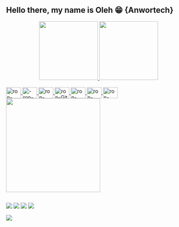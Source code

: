 

## Hello there, my name is Oleh 😁 {Anwortech}
<div align="center">
  <a href="https://github.com/rondiak-un">
  <img height="160em" src="https://github-readme-stats.vercel.app/api/?username=rondiak-un&show_icons=true&theme=highcontrast&include_all_commits=true&count_private=true"/>
  <img height="160em" src="https://github-readme-stats.vercel.app/api/top-langs/?username=rondiak-un&layout=compact&langs_count=7&theme=highcontrast"/>
</div>
<div style="display: inline_block"><br>
  <img align="center" alt="ron-Koltin" height="30" width="40" src="https://cdn.jsdelivr.net/gh/devicons/devicon/icons/kotlin/kotlin-original.svg">
  <img align="center" alt="-ron-Android" height="30" width="40" src="https://cdn.jsdelivr.net/gh/devicons/devicon/icons/android/android-plain.svg">
  <img align="center" alt="ron-Android-studio" height="30" width="40" src="https://cdn.jsdelivr.net/gh/devicons/devicon/icons/androidstudio/androidstudio-original.svg">
  <img align="center" alt="ron-Git" height="30" width="40" src="https://cdn.jsdelivr.net/gh/devicons/devicon/icons/git/git-original.svg">
  <img align="center" alt="ron-JetBrains" height="30" width="40" src="https://cdn.jsdelivr.net/gh/devicons/devicon/icons/jetbrains/jetbrains-original.svg">
  <img align="center" alt="ron-HTML" height="30" width="40" src="https://cdn.jsdelivr.net/gh/devicons/devicon/icons/html5/html5-original.svg">
  <img align="center" alt="ron-CSS" height="30" width="40" src="https://cdn.jsdelivr.net/gh/devicons/devicon/icons/css3/css3-original.svg">      
</div>
  
  <img src="https://github.com/rondiak-un/rondiak-un/blob/main/4a12b8b3f8d1af1e3d06a338d2d5e2fe.gif" width="256" />
  
  
  ##
 
<div> 
  <a href="https://www.instagram.com/damonen.unter.uns/" target="_blank"><img src="https://img.shields.io/badge/-Instagram-%23E4405F?style=for-the-badge&logo=instagram&logoColor=white" target="_blank"></a>
  <a href="https://www.linkedin.com/in/oleh-rondiak-1b3a491b2/" target="_blank"><img src="https://img.shields.io/badge/-LinkedIn-%230077B5?style=for-the-badge&logo=linkedin&logoColor=white" target="_blank"></a>
  <a href = "mailto:vinyloleg228@gmail.com"><img src="https://img.shields.io/badge/-Gmail-%23333?style=for-the-badge&logo=gmail&logoColor=white" target="_blank"></a>
  <a href="https://t.me/DamonenUn" target="_blank"><img src="https://img.shields.io/badge/-Telegram-%230077B5?style=for-the-badge&logo=linkedin&logoColor=white" target="_blank"></a>
  
  ![](https://komarev.com/ghpvc/?username=rondiak-un)
 
</div>
